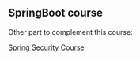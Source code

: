 ## SpringBoot course

Other part to complement this course:

[Spring Security Course](https://github.com/JasonLimonB/springsecuritycourse)

